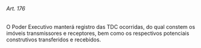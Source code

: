
###### Art. 176
O Poder Executivo manterá registro das TDC ocorridas, do qual constem os imóveis transmissores e receptores, bem como os respectivos potenciais construtivos transferidos e recebidos.
